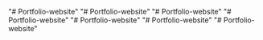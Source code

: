 "# Portfolio-website" 
"# Portfolio-website" 
"# Portfolio-website" 
"# Portfolio-website" 
"# Portfolio-website" 
"# Portfolio-website" 
"# Portfolio-website" 
